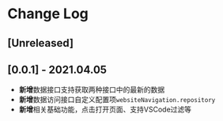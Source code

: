 # Change Log

## [Unreleased]

## [0.0.1] - 2021.04.05

- **新增**数据接口支持获取两种接口中的最新的数据
- **新增**数据访问接口自定义配置项`websiteNavigation.repository`
- **新增**相关基础功能，点击打开页面、支持VSCode过滤等
